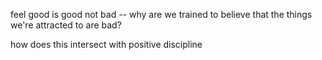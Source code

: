 feel good is good not bad -- why are we trained to believe that the things we're attracted to are bad?

how does this intersect with positive discipline